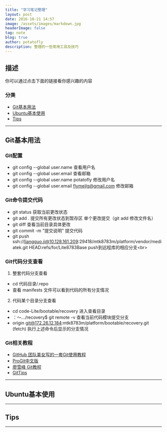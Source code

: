 ```yaml
---
title: "学习笔记整理"
layout: post
date: 2016-10-21 14:57
image: /assets/images/markdown.jpg
headerImage: false
tag: note
blog: true
author: potatofly
description: 整理的一些常用工具及技巧
---
```


## 描述

你可以通过点击下面的链接看你感兴趣的内容

### 分类

- [Git基本用法](Git基本用法)
- [Ubuntu基本使用](Ubuntu基本使用)
- [Tips](Tips)

---

## Git基本用法

### Git配置
* git config --global user.name   查看用户名
* git config --global user.email  查看邮箱
* git config --global user.name potatofly   修改用户名
* git config --global user.email flymejlg@gmail.com   修改邮箱

### Git命令提交代码
* git status   获取当前更改状态
* git add .    提交所有更改状态到暂存区  单个更改提交（git add 修改文件名）
* git diff     查看当前目录具体更改
* git commit -m "提交说明"   提交代码
* git push ssh://liangguo.ji@10.128.161.209:29418/mtk8783m/platform/vendor/mediatek.git HEAD:refs/for/Lite8783Base 
push到远程库的相应分支\<br>

### Git代码分支查看
1. 整套代码分支查看
 * cd 代码目录/.repo
 * 查看 manifests 文件可以看到代码的所有分支情况
2. 代码某个目录分支查看
 * cd code-Lite/bootable/recovery   进入查看目录
 * ：～.../recovery$ git remote -v   查看当前代码模块提交分支
 * origin	git@172.26.12.184:mtk8783m/platform/bootable/recovery.git (fetch) 执行上述命令后显示的分支情况
 
### Git相关教程
* [GitHub 团队美女写的一套Git使用教程](http://jlord.us/git-it/challenges/get_git.html)
* [ProGit中文版](https://git-scm.com/book/zh/v2)
* [廖雪峰 Git教程](http://www.liaoxuefeng.com/wiki/0013739516305929606dd18361248578c67b8067c8c017b000)
* [GitTips](https://github.com/git-tips/tips)

---

## Ubuntu基本使用

---

## Tips



---



